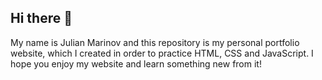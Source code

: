 ## Hi there 👋

My name is Julian Marinov and this repository is my personal portfolio website, which I created in order to practice
HTML, CSS and JavaScript.
I hope you enjoy my website and learn something new from it!

